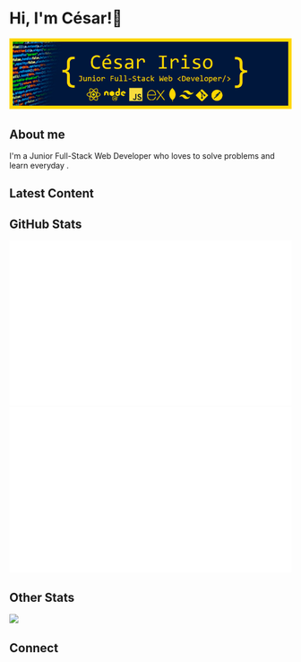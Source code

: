 # Hi, I'm César!👋

![](https://github.com/Csriso/Csriso/blob/main/banner1.png?raw=true)

## About me

I'm a Junior Full-Stack Web Developer who loves to solve problems and learn everyday .

## Latest Content

## GitHub Stats

![](https://raw.githubusercontent.com/csriso/github-stats/master/generated/overview.svg#gh-dark-mode-only)
![](https://raw.githubusercontent.com/csriso/github-stats/master/generated/languages.svg#gh-dark-mode-only)

## Other Stats

![](https://www.codewars.com/users/csriso/badges/large)

## Connect

<!--
**Csriso/Csriso** is a ✨ _special_ ✨ repository because its `README.md` (this file) appears on your GitHub profile.

Here are some ideas to get you started:

- 🔭 I’m currently working on ...
- 🌱 I’m currently learning ...
- 👯 I’m looking to collaborate on ...
- 🤔 I’m looking for help with ...
- 💬 Ask me about ...
- 📫 How to reach me: ...
- 😄 Pronouns: ...
- ⚡ Fun fact: ...
-->
